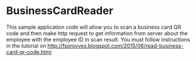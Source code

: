 # BusinessCardReader
This sample application code will allow you to scan a business card QR code and then make http request to get information from server about the employee with the employee ID in scan result.
You must follow instructions in the tutorial on http://fsoroyves.blogspot.com/2015/06/read-business-card-qr-code.html
